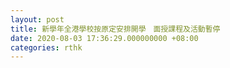 ```yaml
---
layout: post
title: 新學年全港學校按原定安排開學　面授課程及活動暫停
date: 2020-08-03 17:36:29.000000000 +08:00
categories: rthk
---
```



